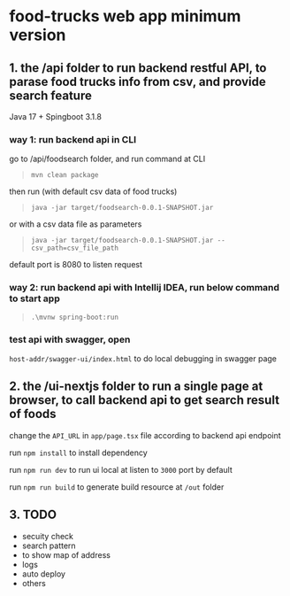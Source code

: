 

# food-trucks web app minimum version


## 1. the /api folder to run backend restful API, to parase food trucks info from csv, and provide search feature
Java 17 + Spingboot 3.1.8

### way 1: run backend api in CLI
go to /api/foodsearch folder, and run command at CLI

> `mvn clean package`

then run (with default csv data of food trucks)

> `java -jar target/foodsearch-0.0.1-SNAPSHOT.jar` 

or with a csv data file as parameters

> `java -jar target/foodsearch-0.0.1-SNAPSHOT.jar --csv_path=csv_file_path`

default port is 8080 to listen request

### way 2: run backend api with Intellij IDEA, run below command to start app
> `.\mvnw spring-boot:run`

### test api with swagger, open 

`host-addr/swagger-ui/index.html`  to do local debugging in swagger page


## 2. the /ui-nextjs folder to run a single page at browser, to call backend api to get search result of foods
change the `API_URL` in `app/page.tsx` file according to backend api endpoint 

run `npm install` to install dependency

run `npm run dev` to run ui local at listen to `3000` port by default

run `npm run build` to generate build resource at `/out` folder


## 3. TODO
- secuity check
- search pattern
- to show map of address
- logs
- auto deploy
- others
